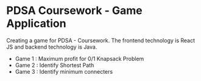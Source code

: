 # PDSA Coursework - Game Application
Creating a game for PDSA - Coursework. The frontend technology is React JS and backend technology is Java. 
* Game 1 : Maximum profit for 0/1 Knapsack Problem
* Game 2 : Identify Shortest Path
* Game 3 : Identify minimum connecters
